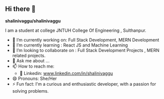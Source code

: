 ## Hi there 👋


**shalinivaggu/shalinivaggu** 

I am a student at college JNTUH College Of Engineering , Sulthanpur.

- 🔭 I’m currently working on: Full Stack Development, MERN Development
- 🌱 I’m currently learning : React JS and Machine Learning
- 👯 I’m looking to collaborate on : Full Stack Development Projects , MERN related projects.
- 💬 Ask me about ...
- 📫 How to reach me:
  - 🔗  Linkedin: www.linkedin.com/in/shalinivaggu
- 😄 Pronouns: She/Her
- ⚡ Fun fact:   I'm a curious and enthusiastic developer, with a passion for solving problems.
  
